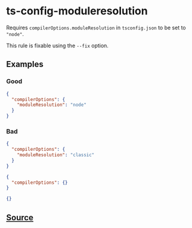 # ts-config-moduleresolution

Requires `compilerOptions.moduleResolution` in `tsconfig.json` to be set to `"node"`.

This rule is fixable using the `--fix` option.

## Examples

### Good

```json
{
  "compilerOptions": {
    "moduleResolution": "node"
  }
}
```

### Bad

```json
{
  "compilerOptions": {
    "moduleResolution": "classic"
  }
}
```

```json
{
  "compilerOptions": {}
}
```

```json
{}
```

## [Source](https://azuresdkspecs.z5.web.core.windows.net/TypeScriptSpec.html#ts-config-moduleresolution)
